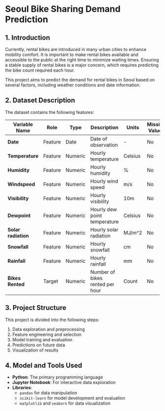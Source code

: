 # Seoul Bike Sharing Demand Prediction

## 1. Introduction
Currently, rental bikes are introduced in many urban cities to enhance mobility comfort. It is important to make rental bikes available and accessible to the public at the right time to minimize waiting times. Ensuring a stable supply of rental bikes is a major concern, which requires predicting the bike count required each hour. 

This project aims to predict the demand for rental bikes in Seoul based on several factors, including weather conditions and date information.

## 2. Dataset Description
The dataset contains the following features:

| Variable Name            | Role    | Type       | Description                           | Units    | Missing Values |
|--------------------------|---------|------------|---------------------------------------|----------|----------------|
| **Date**                  | Feature | Date       | Date of observation                   | -        | No             |
| **Temperature**           | Feature | Numeric    | Hourly temperature                    | Celsius  | No             |
| **Humidity**              | Feature | Numeric    | Hourly humidity                       | %        | No             |
| **Windspeed**             | Feature | Numeric    | Hourly wind speed                     | m/s      | No             |
| **Visibility**            | Feature | Numeric    | Hourly visibility                     | 10m      | No             |
| **Dewpoint**              | Feature | Numeric    | Hourly dew point temperature          | Celsius  | No             |
| **Solar radiation**       | Feature | Numeric    | Hourly solar radiation                | MJ/m^2   | No             |
| **Snowfall**              | Feature | Numeric    | Hourly snowfall                       | cm       | No             |
| **Rainfall**              | Feature | Numeric    | Hourly rainfall                       | mm       | No             |
| **Bikes Rented**          | Target  | Numeric    | Number of bikes rented per hour       | Count    | No             |

## 3. Project Structure
This project is divided into the following steps:
1. Data exploration and preprocessing
2. Feature engineering and selection
3. Model training and evaluation
4. Predictions on future data
5. Visualization of results

## 4. Model and Tools Used
- **Python**: The primary programming language
- **Jupyter Notebook**: For interactive data exploration
- **Libraries**: 
  - `pandas` for data manipulation
  - `scikit-learn` for model development and evaluation
  - `matplotlib` and `seaborn` for data visualization
